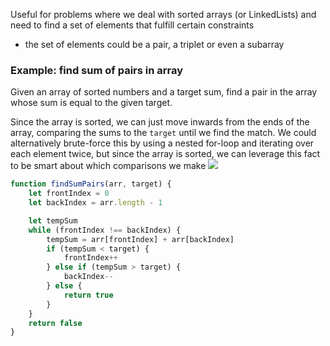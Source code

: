 
Useful for problems where we deal with sorted arrays (or LinkedLists) and need to find a set of elements that fulfill certain constraints
- the set of elements could be a pair, a triplet or even a subarray

### Example: find sum of pairs in array
Given an array of sorted numbers and a target sum, find a pair in the array whose sum is equal to the given target.

Since the array is sorted, we can just move inwards from the ends of the array, comparing the sums to the `target` until we find the match. We could alternatively brute-force this by using a nested for-loop and iterating over each element twice, but since the array is sorted, we can leverage this fact to be smart about which comparisons we make
![](/assets/images/2021-10-10-11-45-01.png)

```js
function findSumPairs(arr, target) {
    let frontIndex = 0
    let backIndex = arr.length - 1

    let tempSum
    while (frontIndex !== backIndex) {
        tempSum = arr[frontIndex] + arr[backIndex]
        if (tempSum < target) {
            frontIndex++
        } else if (tempSum > target) {
            backIndex--
        } else {
            return true
        }
    }
    return false
}
```
